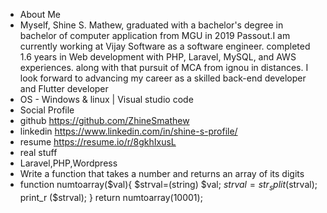 -   About Me
- Myself, Shine S. Mathew, graduated with a bachelor's degree in bachelor of computer application from MGU in 2019 Passout.I am currently working at Vijay Software as a software engineer. completed 1.6 years in Web development with PHP, Laravel, MySQL, and AWS experiences. along with that pursuit of MCA from ignou in distances. I look forward to advancing my career as a skilled back-end developer and Flutter developer
- OS - Windows & linux | Visual studio code
-   Social Profile
- github https://github.com/ZhineSmathew
- linkedin https://www.linkedin.com/in/shine-s-profile/
- resume  https://resume.io/r/8gkhIxusL
-  real stuff
-  Laravel,PHP,Wordpress
-  Write a function that takes a number and returns an array of its digits
-  function numtoarray($val){
    $strval=(string) $val;
    $strval=str_split($strval);
    print_r ($strval);
   }
   return numtoarray(10001);
  
